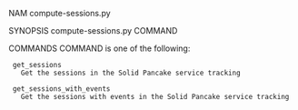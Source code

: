 NAM
    compute-sessions.py

SYNOPSIS
    compute-sessions.py COMMAND

COMMANDS
    COMMAND is one of the following:

     get_sessions
       Get the sessions in the Solid Pancake service tracking

     get_sessions_with_events
       Get the sessions with events in the Solid Pancake service tracking
